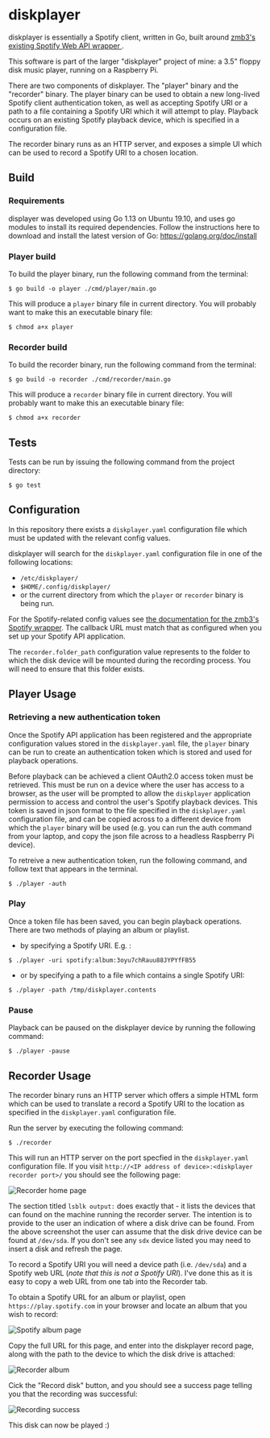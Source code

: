 # diskplayer

diskplayer is essentially a Spotify client, written in Go, built around [zmb3's existing Spotify Web API wrapper
](https://github.com/zmb3/spotify).

This software is part of the larger "diskplayer" project of mine: a 3.5" floppy disk music player, running on a Raspberry Pi.

There are two components of diskplayer. The "player" binary and the "recorder" binary. The player binary can be used to obtain a new long-lived Spotify client authentication token, as well as accepting Spotify URI or a path to a file containing a Spotify URI which it will attempt to play. Playback occurs on an existing Spotify playback device, which is specified in a configuration file.
  
The recorder binary runs as an HTTP server, and exposes a simple UI which can be used to record a Spotify URI to a chosen location.

## Build

### Requirements

displayer was developed using Go 1.13 on Ubuntu 19.10, and uses go modules to install its required dependencies. Follow the instructions here to download and install the latest version of Go: https://golang.org/doc/install

### Player build

To build the player binary, run the following command from the terminal:

```shell script
$ go build -o player ./cmd/player/main.go
```
This will produce a `player` binary file in current directory. You will probably want to make this an executable binary file:

```shell script
$ chmod a+x player 
```

### Recorder build

To build the recorder binary, run the following command from the terminal:

```shell script
$ go build -o recorder ./cmd/recorder/main.go
```
This will produce a `recorder` binary file in current directory. You will probably want to make this an executable binary file:

```shell script
$ chmod a+x recorder 
```

## Tests

Tests can be run by issuing the following command from the project directory:

```shell script
$ go test
```

## Configuration

In this repository there exists a `diskplayer.yaml` configuration file which must be updated with the relevant config values.

diskplayer will search for the `diskplayer.yaml` configuration file in one of the following locations:

* `/etc/diskplayer/`
* `$HOME/.config/diskplayer/`
* or the current directory from which the `player` or `recorder` binary is being run.

For the Spotify-related config values see [the documentation for the zmb3's Spotify wrapper](https://github.com/zmb3/spotify#authentication). The callback URL must match that as configured when you set up your Spotify API application.

The `recorder.folder_path` configuration value represents to the folder to which the disk device will be mounted during the recording process. You will need to ensure that this folder exists.

## Player Usage

### Retrieving a new authentication token

Once the Spotify API application has been registered and the appropriate configuration values stored in the `diskplayer.yaml` file, the `player` binary can be run to create an authentication token which is stored and used for playback operations.

Before playback can be achieved a client OAuth2.0 access token must be retrieved. This must be run on a device where the user has access to a browser, as the user will be prompted to allow the `diskplayer` application permission to access and control the user's Spotify playback devices. This token is saved in json format to the file specified in the `diskplayer.yaml` configuration file, and can be copied across to a different device from which the `player` binary will be used (e.g. you can run the auth command from your laptop, and copy the json file across to a headless Raspberry Pi device).

To retreive a new authentication token, run the following command, and follow text that appears in the terminal.

```shell script
$ ./player -auth
```

### Play

Once a token file has been saved, you can begin playback operations. There are two methods of playing an album or playlist.

* by specifying a Spotify URI. E.g. :

```shell script
$ ./player -uri spotify:album:3oyu7chRauu88JYPYfFB55
```

* or by specifying a path to a file which contains a single Spotify URI:

```shell script
$ ./player -path /tmp/diskplayer.contents
```

### Pause

Playback can be paused on the diskplayer device by running the following command:

```shell script
$ ./player -pause
```

## Recorder Usage

The recorder binary runs an HTTP server which offers a simple HTML form which can be used to translate a record a Spotify URI to the location as specified in the `diskplayer.yaml` configuration file.

Run the server by executing the following command:

```shell script
$ ./recorder
```

This will run an HTTP server on the port specfied in the `diskplayer.yaml` configuration file. If you visit `http://<IP address of device>:<diskplayer recorder port>/` you should see the following page:

![Recorder home page](images/Recorder.png)

The section titled `lsblk output:` does exactly that - it lists the devices that can found on the machine running the recorder server. The intention is to provide to the user an indication of where a disk drive can be found. From the above screenshot the user can assume that the disk drive device can be found at `/dev/sda`. If you don't see any `sdx` device listed you may need to insert a disk and refresh the page.

To record a Spotify URI you will need a device path (i.e. `/dev/sda`) and a Spotify web URL (*note that this is not a Spotify URI*). I've done this as it is easy to copy a web URL from one tab into the Recorder tab.

To obtain a Spotify URL for an album or playlist, open `https://play.spotify.com` in your browser and locate an album that you wish to record:

![Spotify album page](images/Spotify_album.png)

Copy the full URL for this page, and enter into the diskplayer record page, along with the path to the device to which the disk drive is attached:

![Recorder album](images/Recorder_album.png)

Cick the "Record disk" button, and you should see a success page telling you that the recording was successful:

![Recording success](images/Recorder_success.png)

This disk can now be played :)

